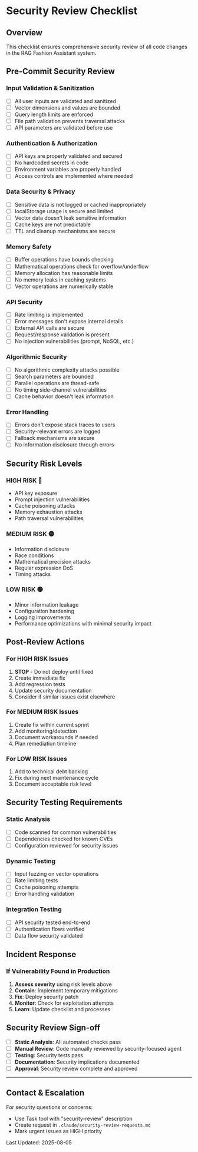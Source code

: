 # Security Review Checklist

## Overview
This checklist ensures comprehensive security review of all code changes in the RAG Fashion Assistant system.

## Pre-Commit Security Review

### Input Validation & Sanitization
- [ ] All user inputs are validated and sanitized
- [ ] Vector dimensions and values are bounded
- [ ] Query length limits are enforced
- [ ] File path validation prevents traversal attacks
- [ ] API parameters are validated before use

### Authentication & Authorization
- [ ] API keys are properly validated and secured
- [ ] No hardcoded secrets in code
- [ ] Environment variables are properly handled
- [ ] Access controls are implemented where needed

### Data Security & Privacy
- [ ] Sensitive data is not logged or cached inappropriately
- [ ] localStorage usage is secure and limited
- [ ] Vector data doesn't leak sensitive information
- [ ] Cache keys are not predictable
- [ ] TTL and cleanup mechanisms are secure

### Memory Safety
- [ ] Buffer operations have bounds checking
- [ ] Mathematical operations check for overflow/underflow
- [ ] Memory allocation has reasonable limits
- [ ] No memory leaks in caching systems
- [ ] Vector operations are numerically stable

### API Security
- [ ] Rate limiting is implemented
- [ ] Error messages don't expose internal details
- [ ] External API calls are secure
- [ ] Request/response validation is present
- [ ] No injection vulnerabilities (prompt, NoSQL, etc.)

### Algorithmic Security
- [ ] No algorithmic complexity attacks possible
- [ ] Search parameters are bounded
- [ ] Parallel operations are thread-safe
- [ ] No timing side-channel vulnerabilities
- [ ] Cache behavior doesn't leak information

### Error Handling
- [ ] Errors don't expose stack traces to users
- [ ] Security-relevant errors are logged
- [ ] Fallback mechanisms are secure
- [ ] No information disclosure through errors

## Security Risk Levels

### HIGH RISK 🔴
- API key exposure
- Prompt injection vulnerabilities
- Cache poisoning attacks
- Memory exhaustion attacks
- Path traversal vulnerabilities

### MEDIUM RISK 🟡
- Information disclosure
- Race conditions
- Mathematical precision attacks
- Regular expression DoS
- Timing attacks

### LOW RISK 🟢
- Minor information leakage
- Configuration hardening
- Logging improvements
- Performance optimizations with minimal security impact

## Post-Review Actions

### For HIGH RISK Issues
1. **STOP** - Do not deploy until fixed
2. Create immediate fix
3. Add regression tests
4. Update security documentation
5. Consider if similar issues exist elsewhere

### For MEDIUM RISK Issues
1. Create fix within current sprint
2. Add monitoring/detection
3. Document workarounds if needed
4. Plan remediation timeline

### For LOW RISK Issues
1. Add to technical debt backlog
2. Fix during next maintenance cycle
3. Document acceptable risk level

## Security Testing Requirements

### Static Analysis
- [ ] Code scanned for common vulnerabilities
- [ ] Dependencies checked for known CVEs
- [ ] Configuration reviewed for security issues

### Dynamic Testing
- [ ] Input fuzzing on vector operations
- [ ] Rate limiting tests
- [ ] Cache poisoning attempts
- [ ] Error handling validation

### Integration Testing
- [ ] API security tested end-to-end
- [ ] Authentication flows verified
- [ ] Data flow security validated

## Incident Response

### If Vulnerability Found in Production
1. **Assess severity** using risk levels above
2. **Contain**: Implement temporary mitigations
3. **Fix**: Deploy security patch
4. **Monitor**: Check for exploitation attempts
5. **Learn**: Update checklist and processes

## Security Review Sign-off

- [ ] **Static Analysis**: All automated checks pass
- [ ] **Manual Review**: Code manually reviewed by security-focused agent
- [ ] **Testing**: Security tests pass
- [ ] **Documentation**: Security implications documented
- [ ] **Approval**: Security review complete and approved

---

## Contact & Escalation

For security questions or concerns:
- Use Task tool with "security-review" description
- Create request in `.claude/security-review-requests.md`
- Mark urgent issues as HIGH priority

Last Updated: 2025-08-05